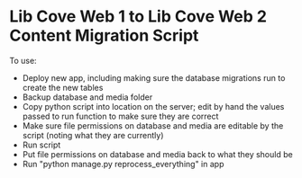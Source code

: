 Lib Cove Web 1 to Lib Cove Web 2 Content Migration Script
=========================================================

To use:

* Deploy new app, including making sure the database migrations run to create the new tables
* Backup database and media folder
* Copy python script into location on the server; edit by hand the values passed to run function to make sure they are correct
* Make sure file permissions on database and media are editable by the script (noting what they are currently)
* Run script
* Put file permissions on database and media back to what they should be
* Run "python manage.py reprocess_everything" in app

